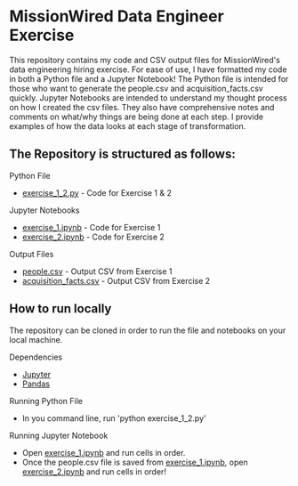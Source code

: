 # MissionWired Data Engineer Exercise
This repository contains my code and CSV output files for MissionWired's data engineering hiring exercise. For ease of use, I have formatted my code in both a Python file and a Jupyter Notebook! The Python file is intended for those who want to generate the people.csv and acquisition_facts.csv quickly. Jupyter Notebooks are intended to understand my thought process on how I created the csv files. They also have comprehensive notes and comments on what/why things are being done at each step. I provide examples of how the data looks at each stage of transformation.

## The Repository is structured as follows:

Python File
- [exercise_1_2.py](https://github.com/dugad059/missionwired-data-engineering-project/blob/master/exercise_1_2.py) - Code for Exercise 1 & 2

Jupyter Notebooks
- [exercise_1.ipynb](https://github.com/dugad059/missionwired-data-engineering-project/blob/master/exercise_1.ipynb) - Code for Exercise 1
- [exercise_2.ipynb](https://github.com/dugad059/missionwired-data-engineering-project/blob/master/exercise_2.ipynb) - Code for Exercise 2

Output Files
- [people.csv](https://raw.githubusercontent.com/dugad059/missionwired-data-engineering-project/master/people.csv) - Output CSV from Exercise 1
- [acquisition_facts.csv](https://github.com/dugad059/missionwired-data-engineering-project/blob/master/acquisition_facts.csv) - Output CSV from Exercise 2

## How to run locally
The repository can be cloned in order to run the file and notebooks on your local machine.

Dependencies
- [Jupyter](https://jupyter.org/install)
- [Pandas](https://pandas.pydata.org/docs/getting_started/install.html) 

Running Python File
- In you command line, run 'python exercise_1_2.py'

Running Jupyter Notebook
- Open [exercise_1.ipynb](https://github.com/dugad059/missionwired-data-engineering-project/blob/master/exercise_1.ipynb) and run cells in order.
- Once the people.csv file is saved from [exercise_1.ipynb](https://github.com/dugad059/missionwired-data-engineering-project/blob/master/exercise_1.ipynb), open [exercise_2.ipynb](https://github.com/dugad059/missionwired-data-engineering-project/blob/master/exercise_2.ipynb) and run cells in order! 

